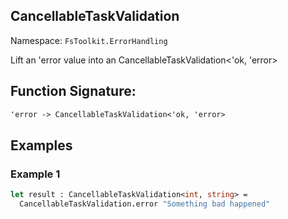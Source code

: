 ## CancellableTaskValidation

Namespace: `FsToolkit.ErrorHandling`

Lift an 'error value into an CancellableTaskValidation<'ok, 'error>

## Function Signature:

```fsharp
'error -> CancellableTaskValidation<'ok, 'error>
```

## Examples

### Example 1


```fsharp
let result : CancellableTaskValidation<int, string> =
  CancellableTaskValidation.error "Something bad happened"
```


